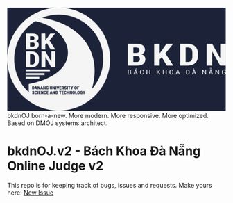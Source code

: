 
![](https://github.com/BKDN-University/bkdnOJ-reborn-frontend/blob/main/src/assets/images/bkdn-uni-banner-white-dark.png?raw=true)
bkdnOJ born-a-new. More modern. More responsive. More optimized.
Based on DMOJ systems architect.

# bkdnOJ.v2 - Bách Khoa Đà Nẵng Online Judge v2
This repo is for keeping track of bugs, issues and requests. Make yours here: [New Issue](https://github.com/BKDN-University/bkdnOJ-v2/issues/new)
